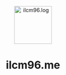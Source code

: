 <p align="center">
  <a href="https://ilcm96.me">
    <img alt="ilcm96.log" src="https://avatars1.githubusercontent.com/u/20370957?s=460&u=ac2e56ff4c5d3e11065e1e77791419d64f611149&v=4" width="100" />
  </a>
</p>
<h1 align="center">
  <a herf="https://ilcm96.me">
  ilcm96.me
</h1>
